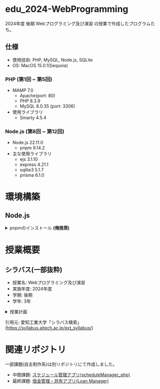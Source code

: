 # edu_2024-WebProgramming
2024年度 後期 Webプログラミング及び演習 の授業で作成したプログラムたち。

## 仕様
- 使用技術: PHP, MySQL, Node.js, SQLite
- OS: MacOS 15.0.1(Sequoia)

### PHP (第1回 ~ 第5回)

- MAMP 7.0
    - Apache(port: 80)
    - PHP 8.3.9
    - MySQL 8.0.35 (port: 3306)
- 使用ライブラリ
    - Smarty 4.5.4

### Node.js (第8回 ~ 第12回)

- Node.js 22.11.0
    - pnpm 9.14.2
- 主な使用ライブラリ
    - ejs 3.1.10
    - express 4.21.1
    - sqlite3 5.1.7
    - prisma 6.1.0

# 環境構築

## Node.js

<details>
    <summary>pnpmのインストール <strong>(俺推奨)</strong> </summary>

pnpmは教科書や先生の指示ではないが、npmよりも軽量で高速なため、インストールを推奨する。  
(詳しく知りたい人は[この記事](https://azukiazusa.dev/blog/pnpm-npm/)読んでみて)

ターミナルで以下のコマンドを実行する。

$ `npm install -g pnpm`  
$ `pnpm setup`

使い方は、`npm`の代わりに`pnpm`を使うだけ。

例)  
`npm install` -> `pnpm install`  
`npm start` -> `pnpm start`


</details>


# 授業概要

## シラバス(一部抜粋)
- 授業名: Webプログラミング及び演習
- 実施年度: 2024年度
- 学期: 後期
- 学年: 3年


<details>
    <summary>授業計画</summary>

1. ガイダンス，環境構築，PHP入門(1)。PHPスクリプトの基本，繰り返し処理と分岐処理，強制終了処理を学ぶ。
2. PHP入門(2) 基本的な計算処理，小数点数の扱い，乱数の扱い，数学関数の扱い，フォームによるデータの受け取りを学ぶ。
3. PHP入門(3) 高度なフォーム処理，クッキーの扱い，セッション処理の扱いを学ぶ。
4. PHP入門(4) テンプレートエンジンの使い方，データベースサーバとの連携を学ぶ。
5. アプリ開発(1)  リンク集作成を通してこれまでの内容の総まとめをする。
6. アプリ開発(2)  スケジュール管理アプリを開発する。
7. 課題レポートの提出。グループワーク  作成したアプリについてグループワークを行う。
8. サーバサイドJavaScript入門(1) Node.js 環境構築，Node.jsによるWebアプリ開発の基本を学ぶ。
9. サーバサイドJavaScript入門(2) Node.js フレームワークの使い方を学ぶ。
10.  サーバサイドJavaScript入門(3) Node.js フォーム，データ取得，データベース連携を学ぶ。
11. サーバサイドJavaScript入門(4) Node.js 高度なデータベースの使いこなし方を学ぶ。
12. サーバサイドJavaScript入門(5) Node.js アプリを作成する。
13. アプリ開発(3)  これまで学んだことを応用して自由にWebアプリを開発する。
14. アプリ開発(4)  グループワークで開発中アプリについて相互レビューを行い，アプリ開発に反映する。
15. 最終課題レポートの提出。この講義全体の振り返り解説を行う。
</details>

引用元: 愛知工業大学「シラバス検索」(https://syllabus.aitech.ac.jp/ext_syllabus/)

# 関連リポジトリ

一部課題(自主制作系)は別リポジトリにて作成しました。

- 中間課題: [スケジュール管理アプリ(scheduleManager_php)](https://github.com/hyouhyan/scheduleManager_php)
- 最終課題: [借金管理・共有アプリ(Loan Manager)](https://github.com/hyouhyan/loanManager)
